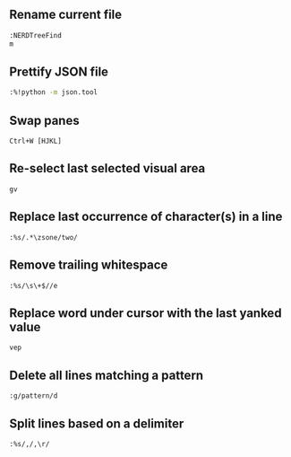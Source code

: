 ## Rename current file
```bash
:NERDTreeFind
m
```


## Prettify JSON file
```bash
:%!python -m json.tool
```


## Swap panes
```
Ctrl+W [HJKL]
```


## Re-select last selected visual area
```
gv
```


## Replace last occurrence of character(s) in a line
```
:%s/.*\zsone/two/
```


## Remove trailing whitespace
```
:%s/\s\+$//e
```


## Replace word under cursor with the last yanked value
```
vep
```


## Delete all lines matching a pattern
```
:g/pattern/d
```


## Split lines based on a delimiter
```
:%s/,/,\r/
```
